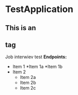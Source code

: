 # TestApplication
## This is an <h2> tag
Job interwiev test
**Endpoints:**
* Item 1
  *Item 1a
  *Item 1b
* Item 2
  * Item 2a
  * Item 2b
  * Item 2c
